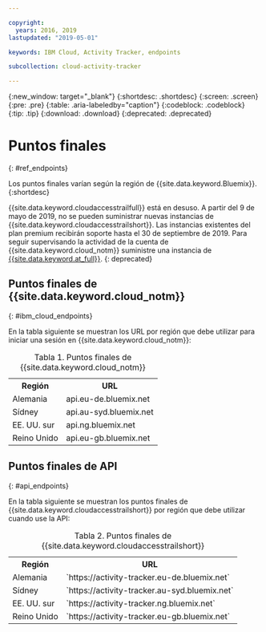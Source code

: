 ```yaml
---

copyright:
  years: 2016, 2019
lastupdated: "2019-05-01"

keywords: IBM Cloud, Activity Tracker, endpoints

subcollection: cloud-activity-tracker

---
```


{:new_window: target="_blank"}
{:shortdesc: .shortdesc}
{:screen: .screen}
{:pre: .pre}
{:table: .aria-labeledby="caption"}
{:codeblock: .codeblock}
{:tip: .tip}
{:download: .download}
{:deprecated: .deprecated}


# Puntos finales
{: #ref_endpoints}

Los puntos finales varían según la región de {{site.data.keyword.Bluemix}}.
{:shortdesc}

{{site.data.keyword.cloudaccesstrailfull}} está en desuso. A partir del 9 de mayo de 2019, no se pueden suministrar nuevas instancias de {{site.data.keyword.cloudaccesstrailshort}}. Las instancias existentes del plan premium recibirán soporte hasta el 30 de septiembre de 2019. Para seguir supervisando la actividad de la cuenta de {{site.data.keyword.cloud_notm}} suministre una instancia de [{{site.data.keyword.at_full}}](/docs/services/Activity-Tracker-with-LogDNA?topic=logdnaat-getting-started#getting-started).
{: deprecated}


## Puntos finales de {{site.data.keyword.cloud_notm}}
{: #ibm_cloud_endpoints}

En la tabla siguiente se muestran los URL por región que debe utilizar para iniciar una sesión en {{site.data.keyword.cloud_notm}}:
	
<table>
	<caption>Tabla 1. Puntos finales de {{site.data.keyword.cloud_notm}}</caption>
	<tr>
	  <th>Región</th>
	  <th>URL</th>
	</tr>
	<tr>
	  <td>Alemania</td>
	  <td>api.eu-de.bluemix.net</td>
	</tr>
	<tr>
	  <td>Sídney</td>
	  <td>api.au-syd.bluemix.net</td>
	</tr>
	<tr>
	  <td>EE. UU. sur</td>
	  <td>api.ng.bluemix.net</td>
	</tr>
	<tr>
	  <td>Reino Unido</td>
	  <td>api.eu-gb.bluemix.net</td>
	</tr>
</table>


## Puntos finales de API
{: #api_endpoints}

En la tabla siguiente se muestran los puntos finales de {{site.data.keyword.cloudaccesstrailshort}} por región que debe utilizar cuando use la API:
	
<table>
	<caption>Tabla 2. Puntos finales de {{site.data.keyword.cloudaccesstrailshort}}</caption>
	<tr>
	  <th>Región</th>
	  <th>URL</th>
	</tr>
	<tr>
	  <td>Alemania</td>
	  <td>`https://activity-tracker.eu-de.bluemix.net`</td>
	</tr>
	<tr>
	  <td>Sídney</td>
	  <td>`https://activity-tracker.au-syd.bluemix.net`</td>
	</tr>
	<tr>
	  <td>EE. UU. sur</td>
	  <td>`https://activity-tracker.ng.bluemix.net`</td>
	</tr>
	<tr>
	  <td>Reino Unido</td>
	  <td>`https://activity-tracker.eu-gb.bluemix.net`</td>
	</tr>
</table>


